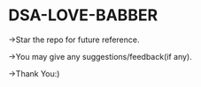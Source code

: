 # DSA-LOVE-BABBER

->Star the repo for future reference.

->You may give any suggestions/feedback(if any).

->Thank You:)
